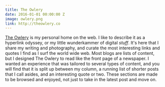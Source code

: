 ```yaml
---
title: The Owlery
date: 2016-01-01 00:00:00 Z
image: owlery.png
link: http://theowlery.co
---
```


[The Owlery](http://theowlery.co) is my personal home on the web. I like to describe it as a hyperlink odyssey, or my little wunderkammer of digital *stuff*. It's here that I share my writing and photography, and curate the most interesting links and quotes I find as I surf the world wide web. Most blogs are lists of content, but I designed The Owlery to read like the front page of a newspaper. I wanted an experience that was tailored to several types of content, and you will find that it is split up between my column, a running list of shorter posts that I call asides, and an interesting quote or two. These sections are made to be browsed and enjoyed, not just to take in the latest post and move on.
